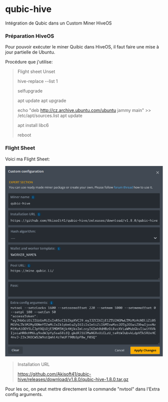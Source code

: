 # qubic-hive

Intégration de Qubic dans un Custom Miner HiveOS

### Préparation HiveOS

Pour pouvoir exécuter le miner Quibic dans HiveOS, il faut faire une mise à jour partielle de Ubuntu.

Procédure que j'utilise:

> Flight sheet Unset
> 
> hive-replace --list
> 1
> 
> selfupgrade
> 
> apt update
> apt upgrade
> 
> echo "deb http://cz.archive.ubuntu.com/ubuntu jammy main" >> /etc/apt/sources.list
> apt update
> 
> apt install libc6
> 
> reboot

### Flight Sheet

Voici ma Flight Sheet:

![Flight Sheet](/img/FlightSheet1.png)

> Installation URL
>
> https://github.com/Akisoft41/qubic-hive/releases/download/v1.8.0/qubic-hive-1.8.0.tar.gz

Pour les oc, on peut mettre directement la commande "nvtool" dans l'Extra config arguments.
